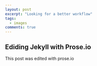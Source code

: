 ```yaml
---
layout: post
excerpt: "Looking for a better workflow"
tags: 
  - images
comments: true
---
```


## Ediding Jekyll with Prose.io

This post was edited with prose.io


